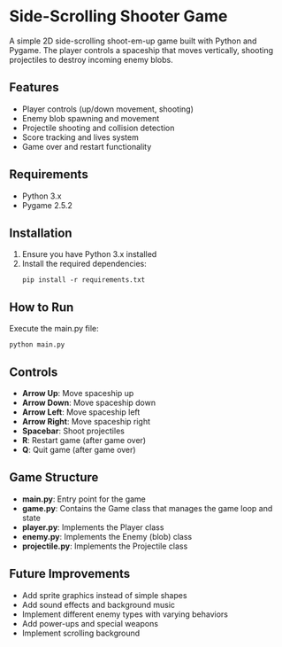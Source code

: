 # Side-Scrolling Shooter Game

A simple 2D side-scrolling shoot-em-up game built with Python and Pygame. The player controls a spaceship that moves vertically, shooting projectiles to destroy incoming enemy blobs.

## Features

- Player controls (up/down movement, shooting)
- Enemy blob spawning and movement
- Projectile shooting and collision detection
- Score tracking and lives system
- Game over and restart functionality

## Requirements

- Python 3.x
- Pygame 2.5.2

## Installation

1. Ensure you have Python 3.x installed
2. Install the required dependencies:
   ```
   pip install -r requirements.txt
   ```

## How to Run

Execute the main.py file:

```
python main.py
```

## Controls

- **Arrow Up**: Move spaceship up
- **Arrow Down**: Move spaceship down
- **Arrow Left**: Move spaceship left
- **Arrow Right**: Move spaceship right
- **Spacebar**: Shoot projectiles
- **R**: Restart game (after game over)
- **Q**: Quit game (after game over)

## Game Structure

- **main.py**: Entry point for the game
- **game.py**: Contains the Game class that manages the game loop and state
- **player.py**: Implements the Player class
- **enemy.py**: Implements the Enemy (blob) class
- **projectile.py**: Implements the Projectile class

## Future Improvements

- Add sprite graphics instead of simple shapes
- Add sound effects and background music
- Implement different enemy types with varying behaviors
- Add power-ups and special weapons
- Implement scrolling background
